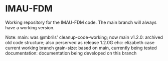 # IMAU-FDM
Working repository for the IMAU-FDM code. The main branch will always have a working version.

Note:
main: was @mbrils' cleanup-code-working; now main
v1.2.0: archived old code structure; also perserved as release 1.2.0G
ehc: elizabeth case current working branch
grain-size: based on main, currently being tested
documentation: documentation being developed on this branch
